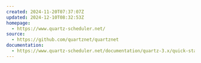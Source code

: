 ```yaml
---
created: 2024-11-20T07:37:07Z
updated: 2024-12-10T08:32:53Z
homepage:
  - https://www.quartz-scheduler.net/
source:
  - https://github.com/quartznet/quartznet
documentation:
  - https://www.quartz-scheduler.net/documentation/quartz-3.x/quick-start.html
---
```

